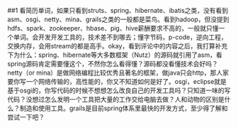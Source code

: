 ##1
看简历单词，如果只看到struts、spring、hibernate、ibatis之类，没有看到asm、osgi、netty、mina、grails之类的一般都是菜鸟。看到hadoop，但没提到hdfs、spark、zookeeper、hbase、pig、hive薪酬要求不高的，一般就只懂一个单词。会开发开发工具的，技术差不到哪去；懂字节码，p-code，逆向工程，交换内存，会用stream的都是高手。okay，看到评论中的内容之后，我打算补充下为什么：spring、hibernate等大多数框架（Nutz）的源码就引用了asm，看spring源码肯定需要懂这个，不然你怎么看得懂？源码都没看懂技术会好吗？netty（or mina）是做网络编程比较优秀且著名的框架，做java只会http，那人家要你写一个网络传输的，高性能的，你又不知道如何是好了。osgi，eclipse就是基于osgi的，你写代码的时候不想想怎么改良自己的开发工具吗？只知道一味的写代码？没想过怎么发明一个工具把大量的工作交给电脑去做？人和动物的区别是什么？制造和使用工具。grails是目前spring体系里最快的开发方式，至少得了解和尝试一下吧？